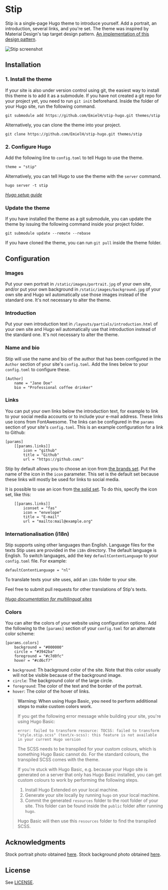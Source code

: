 # Stip

Stip is a single-page Hugo theme to introduce yourself. Add a portrait, an introduction, several links, and you're set. The theme was inspired by Material Design's tap target design pattern. [An implementation of this design pattern](https://sjwall.github.io/MaterialTapTargetPrompt/).

![Stip screenshot](https://raw.githubusercontent.com/EmielH/stip-hugo/master/images/screenshot.png)

## Installation

### 1. Install the theme

If your site is also under version control using git, the easiest way to install this theme is to add it as a submodule. If you have not created a git repo for your project yet, you need to run `git init` beforehand. Inside the folder of your Hugo site, run the following command.

```
git submodule add https://github.com/EmielH/stip-hugo.git themes/stip
```

Alternatively, you can clone the theme into your project.

```
git clone https://github.com/EmielH/stip-hugo.git themes/stip
```

### 2. Configure Hugo

Add the following line to `config.toml` to tell Hugo to use the theme.

```
theme = "stip"
```

Alternatively, you can tell Hugo to use the theme with the `server` command.

```
hugo server -t stip
```

_[Hugo setup guide](https//gohugo.io/overview/installing/)_

### Update the theme

If you have installed the theme as a git submodule, you can update the theme by issuing the following command inside your project folder.

```
git submodule update --remote --rebase
```

If you have cloned the theme, you can run `git pull` inside the theme folder.

## Configuration

### Images

Put your own portrait in `/static/images/portrait.jpg` of your own site, and/or put your own background in `/static/images/background.jpg` of your own site and Hugo wil automatically use those images instead of the standard one. It's not necessary to alter the theme.

### Introduction

Put your own introduction text in `/layouts/partials/introduction.html` of your own site and Hugo wil automatically use that introduction instead of the standard one. It's not necessary to alter the theme.

### Name and bio

Stip will use the name and bio of the author that has been configured in the `Author` section of your site's `config.toml`. Add the lines below to your `config.toml` to configure these.

```
[Author]
    name = "Jane Doe"
    bio = "Professional coffee drinker"
```

### Links

You can put your own links below the introduction text, for example to link to your social media accounts or to include your e-mail address. These links use icons from FontAwesome. The links can be configured in the `params` section of your site's `config.toml`. This is an example configuration for a link to Github:

```
[params]
    [[params.links]]
        icon = "github"
        title = "Github"
        url = "https://github.com/"
```

Stip by default allows you to choose an icon from [the brands set](https://fontawesome.com/icons?d=gallery&s=brands&m=free). Put the name of the icon in the `icon` parameter. This set is the default set because these links will mostly be used for links to social media.

It is possible to use an icon from [the solid set](https://fontawesome.com/icons?d=gallery&s=solid&m=free). To do this, specify the icon set, like this:

```
    [[params.links]]
        iconset = "fas"
        icon = "envelope"
        title = "E-mail"
        url = "mailto:mail@example.org"
```

### Internationalisation (i18n)

Stip supports using other languages than English. Language files for the texts Stip uses are provided in the `i18n` directory. The default language is English. To switch languages, add the key `defaultContentLanguage` to your `config.toml` file. For example:

```
defaultContentLanguage = "nl"
```

To translate texts your site uses, add an `i18n` folder to your site.

Feel free to submit pull requests for other translations of Stip's texts.

_[Hugo documentation for multilingual sites](//gohugo.io/content-management/multilingual/)_

### Colors

You can alter the colors of your website using configuration options. Add the following to the `[params]` section of your `config.toml` for an alternate color scheme:

```
[params.colors]
    background = "#000000"
    circle = "#3942ba"
    foreground = "#c7d0fc"
    hover = "#cd6cf7"
```

* `background`: Th background color of the site. Note that this color usually will not be visible because of the background image.
* `circle`: The background color of the large circle.
* `foreground`: The color of the text and the border of the portrait.
* `hover`: The color of the hover of links.

> **Warning: When using Hugo Basic, you need to perform additional steps to make custom colors work.**
>
> If you get the following error message while building your site, you're using Hugo Basic:
>
> `error: failed to transform resource: TOCSS: failed to transform "style.stip.scss" (text/x-scss): this feature is not available in your current Hugo version`
>
> The SCSS needs to be transpiled for your custom colours, which is something Hugo Basic cannot do. For the standard colours, the transpiled SCSS comes with the theme.
>
> If you're stuck with Hugo Basic, e.g. because your Hugo site is generated on a server that only has Hugo Basic installed, you can get custom colours to work by performing the following steps.
>
> 1. Install Hugo Extended on your local machine.
> 2. Generate your site locally by running `hugo` on your local machine.
> 3. Commit the generated `resources` folder to the root folder of your site. This folder can be found inside the `public` folder after running `hugo`.
>
> Hugo Basic will then use this `resources` folder to find the transpiled SCSS.

## Acknowledgments

Stock portrait photo obtained [here](https://www.pexels.com/photo/woman-holding-disposable-cup-712513/).
Stock background photo obtained [here](https://www.pexels.com/photo/trees-grass-lawn-park-2336/).

## License

See [LICENSE](https://github.com/EmielH/stip-hugo/blob/master/LICENSE).
